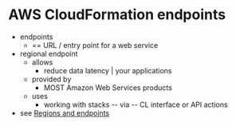 # AWS CloudFormation endpoints<a name="using-cfn-endpoints"></a>

* endpoints
  * == URL / entry point for a web service
* regional endpoint
  * allows
    * reduce data latency | your applications
  * provided by
    * MOST Amazon Web Services products
  * uses
    * working with stacks -- via -- CL interface or API actions
* see [Regions and endpoints](https://docs.aws.amazon.com/general/latest/gr/rande.html#cfn_region)